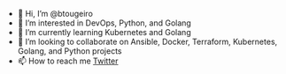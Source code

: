 - 👋 Hi, I’m @btougeiro
- 👀 I’m interested in DevOps, Python, and Golang
- 🌱 I’m currently learning Kubernetes and Golang
- 💞️ I’m looking to collaborate on Ansible, Docker, Terraform, Kubernetes, Golang, and Python projects
- 📫 How to reach me [Twitter](https://www.twitter.com/bruno_tougeiro)

<!---
btougeiro/btougeiro is a ✨ special ✨ repository because its `README.md` (this file) appears on your GitHub profile.
You can click the Preview link to take a look at your changes.
--->
